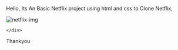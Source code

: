 Hello, Its An Basic Netflix project using html and css to Clone Netflix,

 <div class="Netflix-img">
        <img src="https://media.discordapp.net/attachments/1306134415818231818/1306134557560541194/Screenshot_2024-11-13_112025.png?ex=67359019&is=67343e99&hm=3ebbe9bc9a1bac4f9665b0a32cbbd989f8466c29677f01a5cd5fe7fe7bfac83a&=&format=webp&quality=lossless&width=943&height=437" alt="netflix-img">
        <img src="https://media.discordapp.net/attachments/1306134415818231818/1306134557895950356/Screenshot_2024-11-13_112053.png?ex=67359019&is=67343e99&hm=76a03e04c9878569159caf0a00d49d01857f2ce0644b1f2414fc79c11da6dfcb&=&format=webp&quality=lossless&width=918&height=437" alt="">
        <img src="https://media.discordapp.net/attachments/1306134415818231818/1306134558252732457/Screenshot_2024-11-13_112118.png?ex=67359019&is=67343e99&hm=d54572cef5eee4f557d3aa5277037f43750bab344ba4b7e597ef4ed97decbe21&=&format=webp&quality=lossless&width=912&height=437" alt="">
    
    </div>

Thankyou
